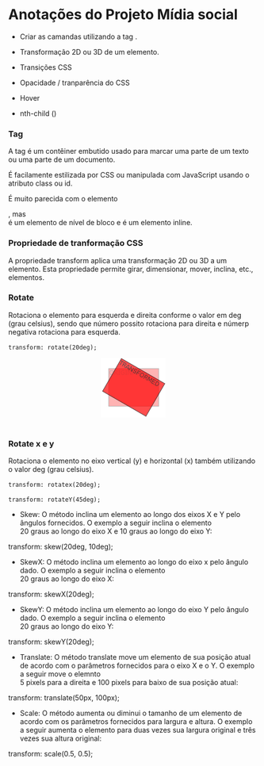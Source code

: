 # Anotações do Projeto Mídia social

- Criar as camandas utilizando a tag <span>.

- Transformação 2D ou 3D de um elemento.

- Transições CSS

- Opacidade / tranparência do CSS

- Hover

- nth-child ()

### Tag <span>

A tag <span> é um contêiner embutido usado para marcar uma parte de um texto ou uma parte de um documento. 

É facilamente estilizada por CSS ou manipulada com JavaScript usando o atributo class ou id.

É muito parecida com o elemento <div>, mas <div> é um elemento de nível de bloco e <span> é um elemento inline. 

### Propriedade de tranformação CSS

A  propriedade transform aplica uma transformação 2D ou 3D a um elemento. Esta propriedade permite girar, dimensionar, mover, inclina, etc., elementos.

### Rotate
 
Rotaciona o elemento para esquerda e direita conforme o valor em deg (grau celsius), sendo que número possito rotaciona para direita e númerp negativa rotaciona para esquerda.
````
transform: rotate(20deg);
````

   <div align="center" justify-content="center">
   <img src="assets/img_note/transform_rotate.gif/">
   </div>
   <br>
   
### Rotate x e y

Rotaciona o elemento no eixo vertical (y) e horizontal (x) também utilizando o valor deg (grau celsius). 
````
transform: rotatex(20deg);
````
````
transform: rotateY(45deg);
````
- Skew: O método inclina um elemento ao longo dos eixos X e Y  pelo ângulos fornecidos. O exemplo a seguir inclina o elemento <div> 20 graus ao longo do eixo X e 10 graus ao longo do eixo Y: 

transform: skew(20deg, 10deg);

- SkewX: O método inclina um elemento ao longo do eixo x pelo ângulo dado. O exemplo a seguir inclina o elemento <div> 20 graus ao longo do eixo X: 

transform: skewX(20deg);

- SkewY: O método inclina um elemento ao longo do eixo Y pelo ângulo dado. O exemplo a seguir inclina o elemento <div> 20 graus ao longo do eixo Y:

transform: skewY(20deg);

-  Translate: O método translate move um elemento de sua posição atual de acordo com o parâmetros fornecidos para o eixo X e o Y. O exemplo a seguir move o elemnto <div> 5 pixels para a direita e 100 pixels para baixo de sua posição atual:
   
transform: translate(50px, 100px);

- Scale: O método aumenta ou diminui o tamanho de um elemento de acordo com os parâmetros fornecidos para largura e altura. O exemplo a seguir aumenta o elemento para duas vezes sua largura original e três vezes sua altura original: 

transform: scale(0.5, 0.5);


    
